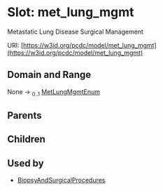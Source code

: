 
# Slot: met_lung_mgmt


Metastatic Lung Disease Surgical Management

URI: [https://w3id.org/pcdc/model/met_lung_mgmt](https://w3id.org/pcdc/model/met_lung_mgmt)


## Domain and Range

None &#8594;  <sub>0..1</sub> [MetLungMgmtEnum](MetLungMgmtEnum.md)

## Parents


## Children


## Used by

 * [BiopsyAndSurgicalProcedures](BiopsyAndSurgicalProcedures.md)
